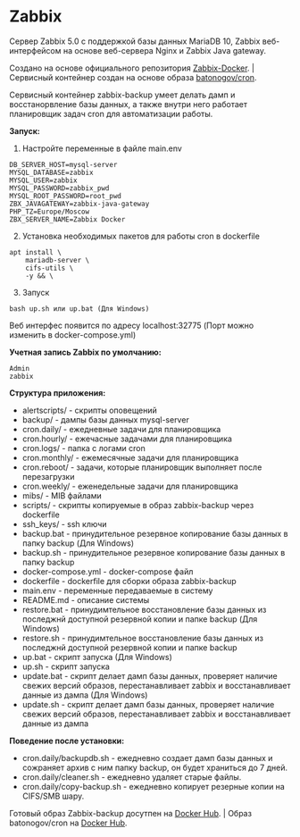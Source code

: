 # Zabbix

Сервер Zabbix 5.0 с поддержкой базы данных MariaDB 10, Zabbix веб-интерфейсом на основе веб-сервера Nginx и Zabbix Java gateway. 

Создано на основе официального репозитория [Zabbix-Docker](https://github.com/zabbix/zabbix-docker). | 
Сервисный контейнер создан на основе образа [batonogov/cron](https://github.com/batonogov/cron).

Сервисный контейнер zabbix-backup умеет делать дамп и восстанорвление базы данных, а также внутри него работает планировщик задач cron для автоматизации работы.

**Запуск:**

1. Настройте переменные в файле main.env

```
DB_SERVER_HOST=mysql-server
MYSQL_DATABASE=zabbix
MYSQL_USER=zabbix
MYSQL_PASSWORD=zabbix_pwd
MYSQL_ROOT_PASSWORD=root_pwd
ZBX_JAVAGATEWAY=zabbix-java-gateway
PHP_TZ=Europe/Moscow
ZBX_SERVER_NAME=Zabbix Docker
```

2. Установка необходимых пакетов для работы cron в dockerfile
```
apt install \
    mariadb-server \
    cifs-utils \
    -y && \
```

3. Запуск
```
bash up.sh или up.bat (Для Windows)
```
Веб интерфес появится по адресу localhost:32775 (Порт можно изменить в docker-compose.yml)

**Учетная запись Zabbix по умолчанию:**
```
Admin
zabbix
```

**Структура приложения:**

- alertscripts/ - скрипты оповещений
- backup/ - дампы базы данных mysql-server
- cron.daily/ - ежедневные задачи для планировщика
- cron.hourly/ - ежечасные задачами для планировщика
- cron.logs/ - папка с логами cron
- cron.monthly/ - ежемесячные задачи для планировщика
- cron.reboot/ - задачи, которые планировщик выполняет после перезагрузки
- cron.weekly/ - еженедельные задачи для планировщика
- mibs/ - MIB файлами
- scripts/ - скрипты копируемые в образ zabbix-backup через dockerfile
- ssh_keys/ - ssh ключи
- backup.bat - принудительное резервное копирование базы данных в папку backup (Для Windows)
- backup.sh - принудительное резервное копирование базы данных в папку backup 
- docker-compose.yml - docker-compose файл
- dockerfile - dockerfile для сборки образа zabbix-backup
- main.env - переменные передаваемые в систему
- README.md - описание системы
- restore.bat - принудимтельное восстановление базы данных из последжнй доступной резервной копии и папке backup (Для Windows)
- restore.sh - принудимтельное восстановление базы данных из последжнй доступной резервной копии и папке backup
- up.bat - скрипт запуска (Для Windows)
- up.sh - скрипт запуска
- update.bat - скрипт делает дамп базы данных, проверяет наличие свежих версий образов, перестанавливает zabbix и восстанавливает данные из дампа (Для Windows)
- update.sh - скрипт делает дамп базы данных, проверяет наличие свежих версий образов, перестанавливает zabbix и восстанавливает данные из дампа

**Поведение после установки:**

- cron.daily/backupdb.sh - ежедневно создает дамп базы данных и сожраняет архив с ним папку backup, он будет храниться до 7 дней.
- cron.daily/cleaner.sh - ежедневно удаляет старые файлы.
- cron.daily/copy-backup.sh - ежедневно копирует резерные копии на CIFS/SMB шару.

Готовый образ Zabbix-backup досутпен на [Docker Hub](https://hub.docker.com/repository/docker/batonogov/zabbix-backup). | 
Образ batonogov/cron на [Docker Hub](https://hub.docker.com/repository/docker/batonogov/cron).
